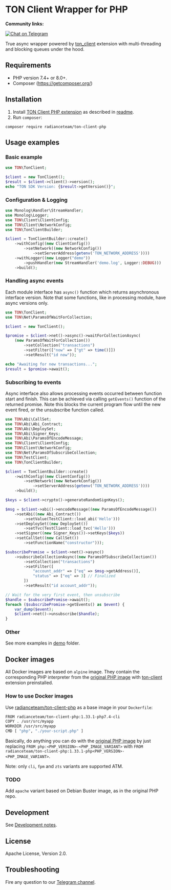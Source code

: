 ﻿# TON Client Wrapper for PHP

**Community links:**

[![Chat on Telegram](https://img.shields.io/badge/chat-on%20telegram-9cf.svg)](https://t.me/RADIANCE_TON_SDK)

True async wrapper powered by [ton_client](https://github.com/radianceteam/ton-client-php-ext/)
extension with multi-threading and blocking queues under the hood.

## Requirements

- PHP version 7.4+ or 8.0+.
- Composer (https://getcomposer.org/)

## Installation

1. Install [TON Client PHP extension](https://github.com/radianceteam/ton-client-php-ext) as described
   in [readme](https://github.com/radianceteam/ton-client-php-ext/blob/master/INSTALL.md).
2. Run `composer`:

```shell
composer require radianceteam/ton-client-php
```

## Usage examples

### Basic example

```php
use TON\TonClient;

$client = new TonClient();
$result = $client->client()->version();
echo "TON SDK Version: {$result->getVersion()}";
```

### Configuration & Logging

```php
use Monolog\Handler\StreamHandler;
use Monolog\Logger;
use TON\Client\ClientConfig;
use TON\Client\NetworkConfig;
use TON\TonClientBuilder;

$client = TonClientBuilder::create()
    ->withConfig((new ClientConfig())
        ->setNetwork((new NetworkConfig())
            ->setServerAddress(getenv('TON_NETWORK_ADDRESS'))))
    ->withLogger((new Logger("demo"))
        ->pushHandler(new StreamHandler('demo.log', Logger::DEBUG)))
    ->build();
```

### Handling async events

Each module interface has `async()` function which returns asynchronous interface version. Note that some functions,
like in processing module, have async versions only.

```php
use TON\TonClient;
use TON\Net\ParamsOfWaitForCollection;

$client = new TonClient();

$promise = $client->net()->async()->waitForCollectionAsync(
    (new ParamsOfWaitForCollection())
        ->setCollection("transactions")
        ->setFilter(["now" => ["gt" => time()]])
        ->setResult("id now"));

echo "Awaiting for new transactions...";
$result = $promise->await();
```

### Subscribing to events

Async interface also allows processing events occurred between function start and finish. This can be achieved via
calling `getEvents()` function of the returned promise. Note this blocks the current program flow until the new event
fired, or the unsubscribe function called.

```php
use TON\Abi\CallSet;
use TON\Abi\Abi_Contract;
use TON\Abi\DeploySet;
use TON\Abi\Signer_Keys;
use TON\Abi\ParamsOfEncodeMessage;
use TON\Client\ClientConfig;
use TON\Client\NetworkConfig;
use TON\Net\ParamsOfSubscribeCollection;
use TON\TestClient;
use TON\TonClientBuilder;

$client = TonClientBuilder::create()
    ->withConfig((new ClientConfig())
        ->setNetwork((new NetworkConfig())
            ->setServerAddress(getenv('TON_NETWORK_ADDRESS'))))
    ->build();

$keys = $client->crypto()->generateRandomSignKeys();

$msg = $client->abi()->encodeMessage((new ParamsOfEncodeMessage())
    ->setAbi((new Abi_Contract())
        ->setValue(TestClient::load_abi('Hello')))
    ->setDeploySet((new DeploySet())
        ->setTvc(TestClient::load_tvc('Hello')))
    ->setSigner((new Signer_Keys())->setKeys($keys))
    ->setCallSet((new CallSet())
        ->setFunctionName("constructor")));

$subscribePromise = $client->net()->async()
    ->subscribeCollectionAsync((new ParamsOfSubscribeCollection())
        ->setCollection("transactions")
        ->setFilter([
            "account_addr" => ["eq" => $msg->getAddress()],
            "status" => ["eq" => 3] // Finalized
        ])
        ->setResult("id account_addr"));

// Wait for the very first event, then unsubscribe
$handle = $subscribePromise->await();
foreach ($subscribePromise->getEvents() as $event) {
    var_dump($event);
    $client->net()->unsubscribe($handle);
}
```

### Other

See more examples in [demo](demo) folder.

## Docker images

All Docker images are based on `alpine` image. They contain the corresponding PHP interpreter from
the [original PHP image](https://hub.docker.com/_/php)
with [ton-client](https://github.com/radianceteam/ton-client-php-ext) extension preinstalled.

### How to use Docker images

Use [radianceteam/ton-client-php](https://hub.docker.com/r/radianceteam/ton-client-php)
as a base image in your `Dockerfile`:

```bash
FROM radianceteam/ton-client-php:1.33.1-php7.4-cli
COPY . /usr/src/myapp
WORKDIR /usr/src/myapp
CMD [ "php", "./your-script.php" ]
```

Basically, do anything you can do with the [original PHP image](https://hub.docker.com/_/php)
by just replacing `FROM php:<PHP_VERSION>-<PHP_IMAGE_VARIANT>` with
`FROM radianceteam/ton-client-php:1.33.1-php<PHP_VERSION>-<PHP_IMAGE_VARIANT>`.

Note: only `cli`, `fpm` and `zts` variants are supported ATM.

### TODO

Add `apache` variant based on Debian Buster image, as in the original PHP repo.

## Development

See [Development notes](development.md).

## License

Apache License, Version 2.0.

## Troubleshooting

Fire any question to our [Telegram channel](https://t.me/RADIANCE_TON_SDK).
